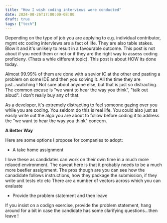 ```yaml
---
title: "How I wish coding interviews were conducted"
date: 2024-08-26T17:00:00-08:00
draft: true
tags: ["tech"]
---
```

Depending on the type of job you are applying to e.g. individual contributor, mgmt etc coding interviews are a fact of life. They are also table stakes. Blow it and it's unlikely to result in a favourable outcome. This post is not about if you need them or not or if they are the right way to assess coding proficieny. (Thats a whle different topic). This post is about HOW its done today.

Almost 99.99% of them are done with a sevior IC at the other end pasting a problem on some IDE and then you solving it. All the time they are just...watching ! Not sure about anyone else, but that is just so distracting. The common excuse is "we want to hear the way you think", "talk out aloud". I don't really buy any of that. 

As a developer, it's extremely distracting to feel someone gazing over you while you are coding. You seldom do this is real life. You could also just as easily write out the algo you are about to follow before coding it to address the "we want to hear the way you think" concern.

**A Better Way**

Here are some options I propose for companies to adopt:

* A take home assignment

I love these as candidates can work on their own time in a much more relaxed environment. The caveat here is that it probably needs to be a much more beefier assignment. The pros though are you can see how the canadidate follows instructions, how they package the submission, if they write unit tests etc etc There are a number of vectors across which you can evaluate

* Provide the problem statement and then leave

If you insist on a codign exercise, provide the problem statement, hang around for a bit in case the candidate has some clarifying questions...then leave !
